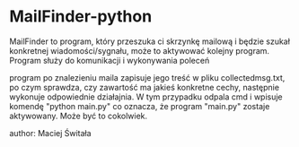 # MailFinder-python
MailFinder to program, który przeszuka ci skrzynkę mailową i będzie szukał konkretnej wiadomości/sygnału, może to aktywować kolejny program. Program służy do komunikacji i wykonywania poleceń

program po znalezieniu maila zapisuje jego treść w pliku collectedmsg.txt, po czym sprawdza, czy zawartość ma jakieś konkretne cechy, następnie wykonuje odpowiednie działajnia. W tym przypadku odpala cmd i wpisuje komendę "python main.py" co oznacza, że program "main.py" zostaje aktywowany. Może być to cokolwiek.

author: Maciej Świtała
